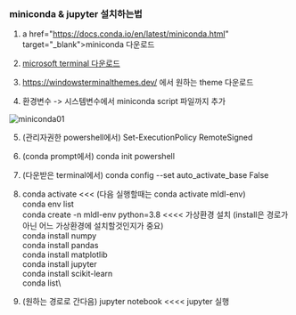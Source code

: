 ### miniconda & jupyter 설치하는법
1. a href="https://docs.conda.io/en/latest/miniconda.html" target="_blank">miniconda 다운로드</a>

2. <a href="https://apps.microsoft.com/store/detail/windows-terminal/9N0DX20HK701?hl=ko-kr&gl=kr" target="_blank">microsoft terminal 다운로드</a>

3. https://windowsterminalthemes.dev/ 에서 원하는 theme 다운로드

4. 환경변수 -> 시스템변수에서 miniconda script 파일까지 추가

![miniconda01](https://user-images.githubusercontent.com/114986610/209664244-8a65d0e7-a986-4182-85c4-851c168b3af8.png)

5. (관리자권한 powershell에서) Set-ExecutionPolicy RemoteSigned 

6. (conda prompt에서) conda init powershell

7. (다운받은 terminal에서) conda config --set auto_activate_base False 

8. conda activate <<< (다음 실행할때는 conda activate mldl-env)\
conda env list\
conda create -n mldl-env python=3.8    <<<<    가상환경 설치 (install은 경로가 아닌 어느 가상환경에 설치할것인지가 중요)\
conda install numpy\
conda install pandas\
conda install matplotlib\
conda install jupyter\
conda install scikit-learn\
conda list\

9. (원하는 경로로 간다음) jupyter notebook  <<<<  jupyter 실행
